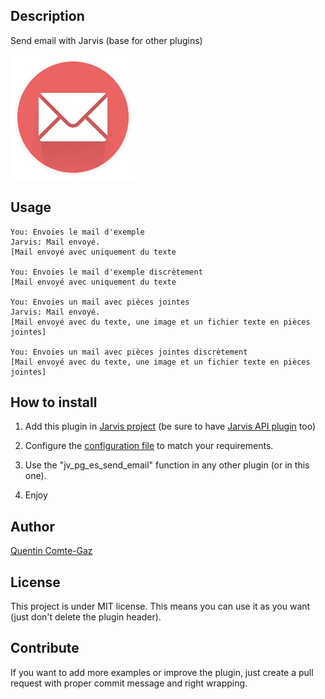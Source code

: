 ## Description
Send email with Jarvis (base for other plugins)

<img src="https://raw.githubusercontent.com/QuentinCG/jarvis-email-sender/master/presentation.png" width="200">


## Usage
```
You: Envoies le mail d'exemple
Jarvis: Mail envoyé.
[Mail envoyé avec uniquement du texte

You: Envoies le mail d'exemple discrètement
[Mail envoyé avec uniquement du texte

You: Envoies un mail avec pièces jointes
Jarvis: Mail envoyé.
[Mail envoyé avec du texte, une image et un fichier texte en pièces jointes]

You: Envoies un mail avec pièces jointes discrètement
[Mail envoyé avec du texte, une image et un fichier texte en pièces jointes]
```


## How to install

1) Add this plugin in <a target="_blank" href="http://domotiquefacile.fr/jarvis/content/plugins">Jarvis project</a> (be sure to have <a target="_blank" href="https://github.com/alexylem/jarvis-api">Jarvis API plugin</a> too)

2) Configure the <a target="_blank" href="https://github.com/QuentinCG/jarvis-email-sender/blob/master/config.sh">configuration file</a> to match your requirements.

3) Use the "jv_pg_es_send_email" function in any other plugin (or in this one).

4) Enjoy


## Author
[Quentin Comte-Gaz](http://quentin.comte-gaz.com/)


## License

This project is under MIT license. This means you can use it as you want (just don't delete the plugin header).


## Contribute

If you want to add more examples or improve the plugin, just create a pull request with proper commit message and right wrapping.
